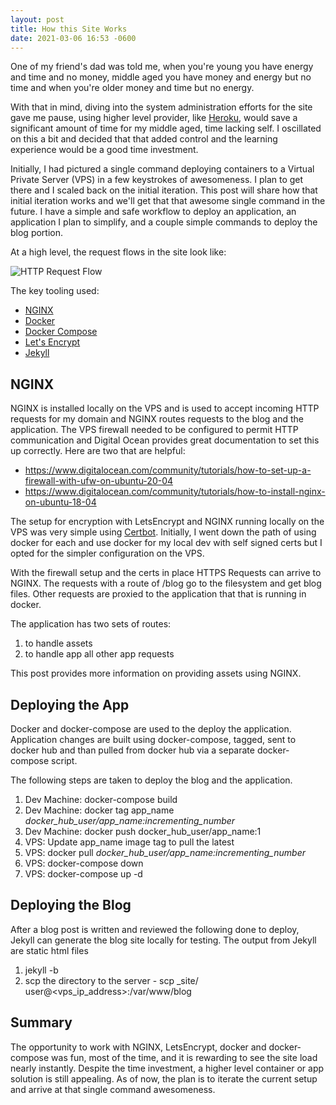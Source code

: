 ```yaml
---
layout: post
title: How this Site Works
date: 2021-03-06 16:53 -0600
---
```

One of my friend's dad was told me, when you're young you have energy and time and no money, middle aged you have money and energy but no time and when you're older money and time but no energy.

With that in mind, diving into the system administration efforts for the site gave me pause, using higher level provider, like [Heroku](www.heroku.com), would save a significant amount of time for my middle aged, time lacking self. I oscillated on this a bit and decided that that added control and the learning experience would be a good time investment.

Initially, I had pictured a single command deploying containers to a Virtual Private Server (VPS) in a few keystrokes of awesomeness. I plan to get there and I scaled back on the initial iteration. This post will share how that initial iteration works and we'll get that that awesome single command in the future. I have  a simple and safe workflow to deploy an application, an application I plan to simplify, and a couple simple commands to deploy the blog portion.

At a high level, the request flows in the site look like:

![HTTP Request Flow]({{site.url}}/blog/assets/diagrams/website_request_flow.png)

The key tooling used:
* [NGINX](https://nginx.org/en/)
* [Docker](https://www.docker.com/)
* [Docker Compose](https://github.com/docker/compose)
* [Let's Encrypt](https://letsencrypt.org/)
* [Jekyll](https://jekyllrb.com/)

## NGINX
NGINX is installed locally on the VPS and is used to accept incoming HTTP requests for my domain and NGINX routes requests   to the blog and the application. The VPS firewall needed to be configured to permit HTTP communication and Digital Ocean provides great documentation to set this up correctly. Here are two that are helpful:
* https://www.digitalocean.com/community/tutorials/how-to-set-up-a-firewall-with-ufw-on-ubuntu-20-04
* https://www.digitalocean.com/community/tutorials/how-to-install-nginx-on-ubuntu-18-04

The setup for encryption with LetsEncrypt and NGINX running locally on the VPS was very simple using [Certbot](https://certbot.eff.org/lets-encrypt/ubuntufocal-nginx). Initially, I went down the path of using docker for each and use docker for my local dev with self signed certs but I opted for the simpler configuration on the VPS.

With the firewall setup and the certs in place HTTPS Requests can arrive to NGINX. The requests with a route of  /blog go to the filesystem and get blog files. Other requests are proxied to the application that that is running in docker.

The application has two sets of routes:
1. to handle assets
1. to handle app all other app requests

This post provides more information on providing assets using NGINX.

## Deploying the App
Docker and docker-compose are used to the deploy the application. Application changes are built using docker-compose, tagged, sent to docker hub and than pulled from docker hub via a separate docker-compose script.

The following steps are taken to deploy the blog and the application.
1. Dev Machine: docker-compose build
1. Dev Machine: docker tag app_name _docker_hub_user/app_name:incrementing_number_
1. Dev Machine: docker push docker_hub_user/app_name:1
1. VPS: Update app_name image tag to pull the latest
1. VPS: docker pull _docker_hub_user/app_name:incrementing_number_
1. VPS: docker-compose down
1. VPS: docker-compose up -d

##  Deploying the Blog
After a blog post is written and reviewed the following done to deploy, Jekyll can generate the blog site locally for testing. The output from Jekyll are static html files
1. jekyll -b
1. scp the directory to the server - scp _site/ user@<vps_ip_address>:/var/www/blog

## Summary
The opportunity to work with NGINX, LetsEncrypt, docker and docker-compose was fun, most of the time, and it is rewarding to see the site load nearly instantly. Despite the time investment, a higher level container or app solution is still appealing. As of now, the plan is to iterate the current setup and arrive at that single command awesomeness.
